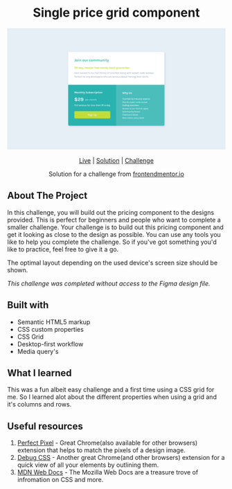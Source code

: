 <h1 align="center">Single price grid component</h1>

![Single price grid component](images/desktop-preview1.png)



<div align="center">

[Live](https://damuzid.github.io/single-price-grid-component/)
| [Solution](https://damuzid.github.io/single-price-grid-component/)
| [Challenge](https://www.frontendmentor.io/challenges/single-price-grid-component-5ce41129d0ff452fec5abbbc)

Solution for a challenge from [frontendmentor.io](https://www.frontendmentor.io/)
</div>

## About The Project

In this challenge, you will build out the pricing component to the designs provided. This is perfect for beginners and people who want to complete a smaller challenge. Your challenge is to build out this pricing component and get it looking as close to the design as possible. You can use any tools you like to help you complete the challenge. So if you've got something you'd like to practice, feel free to give it a go.

The optimal layout depending on the used device's screen size should be shown.</p>

*This challenge was completed without access to the Figma design file.*</p>

## Built with 

- Semantic HTML5 markup
- CSS custom properties
- CSS Grid
- Desktop-first workflow
- Media query's

## What I learned

This was a fun albeit easy challenge and a first time using a CSS grid for me. So I learned alot about the different properties when using a grid and it's columns and rows.

## Useful resources

1. [Perfect Pixel](https://chrome.google.com/webstore/detail/perfectpixel-by-welldonec/dkaagdgjmgdmbnecmcefdhjekcoceebi) - Great Chrome(also available for other browsers) extension that helps to match the pixels of a design image.
3. [Debug CSS](https://chrome.google.com/webstore/detail/debug-css/igiofjnckcagmjgdoaakafngegecjnkj) - Another great Chrome(and other browsers) extension for a quick view of all your elements by outlining them.  
2. [MDN Web Docs](https://developer.mozilla.org/en-US/) - The Mozilla Web Docs are a treasure trove of infromation on CSS and more.
